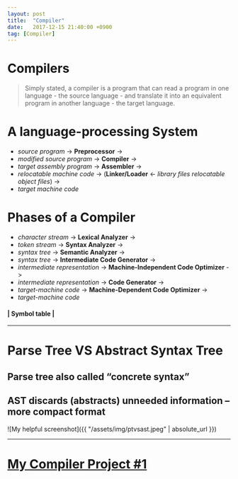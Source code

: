 ```yaml
---
layout: post
title:  "Compiler"
date:   2017-12-15 21:40:00 +0900
tag: [Compiler]
---
```


# Compilers

> Simply stated, a compiler is a program that can read a program in one language - the source language - and translate it into an equivalent program in another language - the target language.

# A language-processing System
  - _source program_ -> **Preprocessor** ->
  - _modified source program_ -> **Compiler** ->
  - _target assembly program_ -> **Assembler** ->
  - _relocatable machine code_ -> (**Linker/Loader** <- _library files relocatable object files_) ->
  - _target machine code_

# Phases of a Compiler
  - _character stream_ -> **Lexical Analyzer** ->
  - _token stream_ -> **Syntax Analyzer** ->
  - _syntax tree_ -> **Semantic Analyzer** ->
  - _syntax tree_ -> **Intermediate Code Generator** ->
  - _intermediate representation_ -> **Machine-Independent Code Optimizer** ->
  - _intermediate representation_ -> **Code Generator** ->
  - _target-machine code_ -> **Machine-Dependent Code Optimizer** ->
  - _target-machine code_

#### | Symbol table |

---

# Parse Tree VS Abstract Syntax Tree

## Parse tree also called “concrete syntax”
## AST discards (abstracts) unneeded information – more compact format

![My helpful screenshot]({{ "/assets/img/ptvsast.jpeg" | absolute_url }})

---

# [My Compiler Project #1](https://github.com/trilliwon/cminus-compiler)
